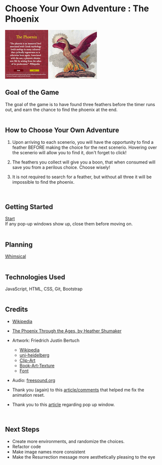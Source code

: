# Choose Your Own Adventure : The Phoenix
![screenshot](images/Game-Screenshot.png)


 ## Goal of the Game
The goal of the game is to have found three feathers before the timer runs out, and earn the chance to find the phoenix at the end.<br>
<br>
 ## How to Choose Your Own Adventure

 1. Upon arriving to each scenerio, you will have the opportunity to find a feather BEFORE making the choice for the next scenerio. Hovering over the scenerio will allow you to find it, don't forget to click!<br>

 2. The feathers you collect will give you a boon, that when consumed will save you from a perilous choice. Choose wisely!<br>

 3. It is not required to search for a feather, but without all three it will be impossible to find the phoenix.<br>
<br>

 ## Getting Started<br>
[Start](https://carol-kang-cyoa-the-phoenix.netlify.app/) <br>
If any pop-up windows show up, close them before moving on.<br>
<br>
 ## Planning
[Whimsical](https://whimsical.com/choose-your-own-adventure-the-phoenix-XCFTsaKJM1NAHhjj1KHafo)<br>
<br>
 ## Technologies Used
JavaScript, HTML, CSS, Git, Bootstrap<br>
<br>
 ## Credits
- [Wikipedia](https://en.wikipedia.org/wiki/Phoenix_(mythology))
- [The Phoenix Through the Ages, by Heather Shumaker](https://www.swarthmore.edu/bulletin/archive/wp/october-2008_the-phoenix-through-the-ages.html)
- Artwork: Friedrich Justin Bertuch
  - [Wikipedia](https://en.wikipedia.org/wiki/Phoenix_(mythology))
  - [uni-heidelberg](https://digi.ub.uni-heidelberg.de/diglit/bertuch1798bd3/0159/image,thumbs#col_thumbs)
  - [Clip-Art](http://clipart-library.com/)
  - [Book-Art-Texture](https://lostandtaken.com/downloads/vintage-book-cover-textures-6/)
  - [Font](https://fonts.google.com/)

- Audio: [freesound.org](https://freesound.org/people/angelkunev/sounds/561287/)
- Thank you (again) to this [article/comments](https://css-tricks.com/restart-css-animation/) that helped me fix the animation reset.
- Thank you to this [article](https://www.quackit.com/javascript/popup_windows.cfm) regarding pop up window.<br>
<br>

 ## Next Steps<br>
- Create more environments, and randomize the choices.<br>
- Refactor code<br>
- Make image names more consistent<br>
- Make the Resurrection message more aesthetically pleasing to the eye<br>
